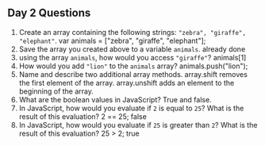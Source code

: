 ## Day 2 Questions

1. Create an array containing the following strings: `"zebra", "giraffe", "elephant"`.
var animals = ["zebra", "giraffe", "elephant"];
1. Save the array you created above to a variable `animals`.
already done
1. using the array `animals`, how would you access `"giraffe"`?
animals[1]
1. How would you add `"lion"` to the `animals` array?
animals.push("lion");
1. Name and describe two additional array methods.
array.shift removes the first element of the array. array.unshift adds an element to the beginning of the array.
1. What are the boolean values in JavaScript?
True and false.
1. In JavaScript, how would you evaluate if `2` is equal to `25`? What is the result of this evaluation?
2 == 25; false
1. In JavaScript, how would you evaluate if `25` is greater than `2`? What is the result of this evaluation?
25 > 2; true
